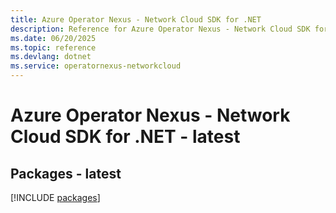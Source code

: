 ```yaml
---
title: Azure Operator Nexus - Network Cloud SDK for .NET
description: Reference for Azure Operator Nexus - Network Cloud SDK for .NET
ms.date: 06/20/2025
ms.topic: reference
ms.devlang: dotnet
ms.service: operatornexus-networkcloud
---
```

# Azure Operator Nexus - Network Cloud SDK for .NET - latest
## Packages - latest
[!INCLUDE [packages](operator-nexus---network-cloud-index.md)]